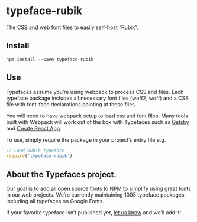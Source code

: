 
# typeface-rubik

The CSS and web font files to easily self-host “Rubik”.

## Install

`npm install --save typeface-rubik`

## Use

Typefaces assume you’re using webpack to process CSS and files. Each typeface
package includes all necessary font files (woff2, woff) and a CSS file with
font-face declarations pointing at these files.

You will need to have webpack setup to load css and font files. Many tools built
with Webpack will work out of the box with Typefaces such as [Gatsby](https://github.com/gatsbyjs/gatsby)
and [Create React App](https://github.com/facebookincubator/create-react-app).

To use, simply require the package in your project’s entry file e.g.

```javascript
// Load Rubik typeface
require('typeface-rubik')
```

## About the Typefaces project.

Our goal is to add all open source fonts to NPM to simplify using great fonts in
our web projects. We’re currently maintaining 1005 typeface packages
including all typefaces on Google Fonts.

If your favorite typeface isn’t published yet, [let us know](https://github.com/KyleAMathews/typefaces)
and we’ll add it!
